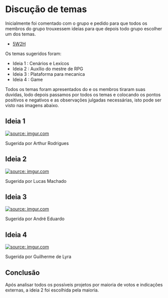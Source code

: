 # Discução de temas

Inicialmente foi comentado com o grupo e pedido para que todos os membros do grupo trouxessem ideias para que depois todo grupo escolher um dos temas.

- [5W2H](./5w2h.md)

Os temas sugeridos foram:
    
* Ideia 1 : Cenários e Lexícos
* Ideia 2 : Auxílio do mestre de RPG
* Ideia 3 : Plataforma para mecanica
* Ideia 4 : Game

Todos os temas foram apresentados do e os membros tiraram suas duvidas, lodo depois passamos por todos os temas e colocando os pontos positivos e negativos e as observações julgadas necessárias, isto pode ser visto nas imagens abaixo.

## Ideia 1 

<a href="https://imgur.com/FIwPP9O"><img src="https://i.imgur.com/FIwPP9O.jpg" title="source: imgur.com" /></a>

Sugerida por Arthur Rodrigues

## Ideia 2

<a href="https://imgur.com/iCAehfR"><img src="https://i.imgur.com/iCAehfR.jpg" title="source: imgur.com" /></a>

Sugerida por Lucas Machado

## Ideia 3 

<a href="https://imgur.com/0pYdAZW"><img src="https://i.imgur.com/0pYdAZW.jpg" title="source: imgur.com" /></a>

Sugerida por André Eduardo

## Ideia 4

<a href="https://imgur.com/Hcde0nk"><img src="https://i.imgur.com/Hcde0nk.jpg" title="source: imgur.com" /></a>

Sugerida por Guilherme de Lyra

## Conclusão

Após analisar todos os possíveis projetos por maioria de votos e indicações externas, a ideia 2 foi escolhida pela maioria.
